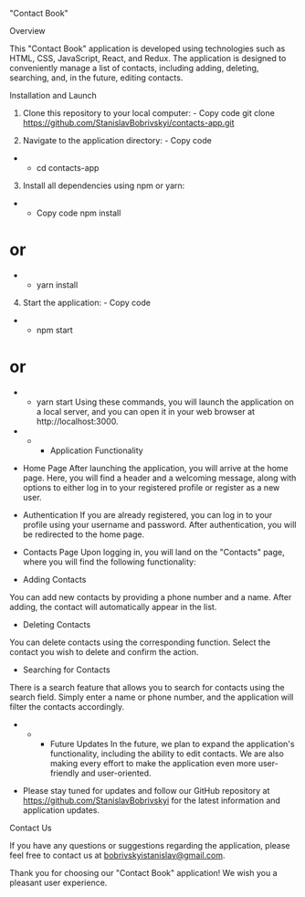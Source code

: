 "Contact Book"

Overview

This "Contact Book" application is developed using technologies such as HTML,
CSS, JavaScript, React, and Redux. The application is designed to conveniently
manage a list of contacts, including adding, deleting, searching, and, in the
future, editing contacts.

Installation and Launch

1. Clone this repository to your local computer: - Copy code git clone
   https://github.com/StanislavBobrivskyi/contacts-app.git

2. Navigate to the application directory: - Copy code

- - cd contacts-app

3. Install all dependencies using npm or yarn:

- - Copy code npm install

# or

- - yarn install

4.  Start the application: - Copy code

- - npm start

# or

- - yarn start Using these commands, you will launch the application on a local
    server, and you can open it in your web browser at http://localhost:3000.

- - - Application Functionality

- Home Page After launching the application, you will arrive at the home page.
  Here, you will find a header and a welcoming message, along with options to
  either log in to your registered profile or register as a new user.

- Authentication If you are already registered, you can log in to your profile
  using your username and password. After authentication, you will be redirected
  to the home page.

- Contacts Page Upon logging in, you will land on the "Contacts" page, where you
  will find the following functionality:

- Adding Contacts

You can add new contacts by providing a phone number and a name. After adding,
the contact will automatically appear in the list.

- Deleting Contacts

You can delete contacts using the corresponding function. Select the contact you
wish to delete and confirm the action.

- Searching for Contacts

There is a search feature that allows you to search for contacts using the
search field. Simply enter a name or phone number, and the application will
filter the contacts accordingly.

- - - Future Updates In the future, we plan to expand the application's
      functionality, including the ability to edit contacts. We are also making
      every effort to make the application even more user-friendly and
      user-oriented.

* Please stay tuned for updates and follow our GitHub repository at
  https://github.com/StanislavBobrivskyi for the latest information and
  application updates.

Contact Us

If you have any questions or suggestions regarding the application, please feel
free to contact us at bobrivskyistanislav@gmail.com.

Thank you for choosing our "Contact Book" application! We wish you a pleasant
user experience.
